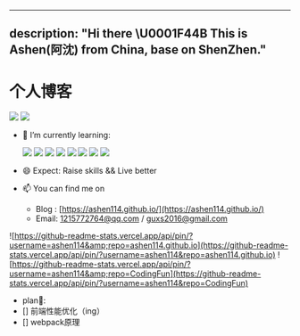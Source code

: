 
---
description: "Hi there \U0001F44B This is Ashen(阿沈) from China, base on ShenZhen."
---

# 个人博客

![](https://github-readme-stats.vercel.app/api?username=ashen114) ![](https://github-readme-stats.vercel.app/api/top-langs/?username=ashen114&hide=html&layout=compact)

* 🌱 I’m currently learning:

  ![](https://img.shields.io/badge/-JavaScript-F2AA24?style=flat-square&logo=JavaScript&logoColor=000) ![](https://img.shields.io/badge/-TypeScript-007ACC?style=flat-square&logo=TypeScript&logoColor=fff) ![](https://img.shields.io/badge/-Vue-1f8e3c?style=flat-square&logo=Vue.js&logoColor=fff) ![](https://img.shields.io/badge/-Node-333?style=flat-square&logo=Node.js&logoColor=#689F63) ![](https://img.shields.io/badge/-Electron-083a5e?style=flat-square&logo=Electron&logoColor=#9FEAF9) ![](https://img.shields.io/badge/-Webpack-2B3A42?style=flat-square&logo=Webpack&logoColor=#55A7DD) ![](https://img.shields.io/badge/-Angular-DD0031?style=flat-square&logo=Angular&logoColor=fff) ![](https://img.shields.io/badge/-React-282C34?style=flat-square&logo=React&logoColor=61DAFB)

* 😄 Expect: Raise skills && Live better
* 📫 You can find me on 
  * Blog : [https://ashen114.github.io/](https://ashen114.github.io/)
  * Email: 1215772764@qq.com / guxs2016@gmail.com

![https://github-readme-stats.vercel.app/api/pin/?username=ashen114&amp;repo=ashen114.github.io](https://github-readme-stats.vercel.app/api/pin/?username=ashen114&repo=ashen114.github.io) ![https://github-readme-stats.vercel.app/api/pin/?username=ashen114&amp;repo=CodingFun](https://github-readme-stats.vercel.app/api/pin/?username=ashen114&repo=CodingFun)

* plan📅:
* \[\] 前端性能优化（ing）
* \[\] webpack原理

